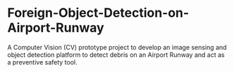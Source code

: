 # Foreign-Object-Detection-on-Airport-Runway

A Computer Vision (CV) prototype project to develop an image sensing and object detection platform to detect debris on an Airport Runway and act as a preventive safety tool.
